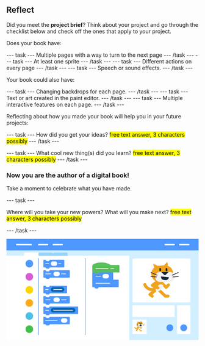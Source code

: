 ## Reflect

Did you meet the **project brief**? Think about your project and go through the checklist below and check off the ones that apply to your project.

Does your book have:

--- task ---
Multiple pages with a way to turn to the next page
--- /task ---
--- task ---
At least one sprite
--- /task ---
--- task ---
Different actions on every page
--- /task ---
--- task ---
Speech or sound effects.
--- /task ---

Your book could also have:

--- task ---
Changing backdrops for each page. 
--- /task ---
--- task ---
Text or art created in the paint editor.
--- /task ---
--- task ---
Multiple interactive features on each page.
--- /task ---

Reflecting about how you made your book will help you in your future projects:

--- task ---
How did you get your ideas? <mark>free text answer, 3 characters possibly</mark>
--- /task ---

--- task ---
What cool new thing(s) did you learn? <mark>free text answer, 3 characters possibly</mark>
--- /task ---

### Now you are the author of a digital book!

Take a moment to celebrate what you have made.

--- task ---

Where will you take your new powers? What will you make next? <mark>free text answer, 3 characters possibly</mark>

--- /task ---

![stylised scratch workspace](images/scratch_banner.png)

